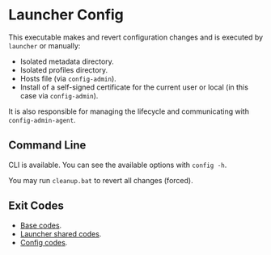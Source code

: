# Launcher Config

This executable makes and revert configuration changes and is executed by `launcher` or manually:

- Isolated metadata directory.
- Isolated profiles directory.
- Hosts file (via `config-admin`).
- Install of a self-signed certificate for the current user or local (in this case via `config-admin`).

It is also responsible for managing the lifecycle and communicating with `config-admin-agent`.

## Command Line

CLI is available. You can see the available options with
`config -h`.

You may run `cleanup.bat` to revert all changes (forced).

## Exit Codes

* [Base codes](/common/errors.go).
* [Launcher shared codes](/launcher-common/errors.go).
* [Config codes](internal/errors.go).